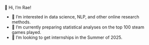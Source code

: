 👋 Hi, I’m Rae!
- 👀 I’m interested in data science, NLP, and other online research methods.
- 🌱 I’m currently preparing statistical analyses on the top 100 steam games played.
- 💞️ I’m looking to get internships in the Summer of 2025.

<!---
raemendoza/raemendoza is a ✨ special ✨ repository because its `README.md` (this file) appears on your GitHub profile.
You can click the Preview link to take a look at your changes.
--->
